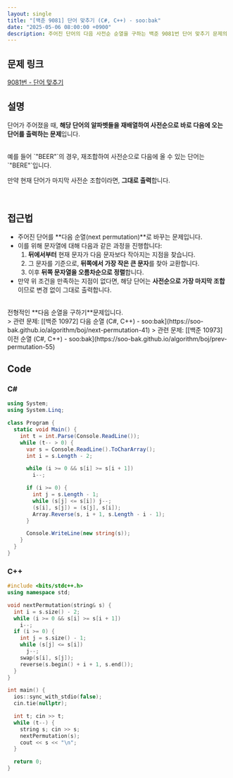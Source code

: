 ```yaml
---
layout: single
title: "[백준 9081] 단어 맞추기 (C#, C++) - soo:bak"
date: "2025-05-06 08:00:00 +0900"
description: 주어진 단어의 다음 사전순 순열을 구하는 백준 9081번 단어 맞추기 문제의 C# 및 C++ 풀이 및 해설
---
```


## 문제 링크
[9081번 - 단어 맞추기](https://www.acmicpc.net/problem/9081)

## 설명
단어가 주어졌을 때, **해당 단어의 알파벳들을 재배열하여 사전순으로 바로 다음에 오는 단어를 출력하는 문제**입니다.

<br>
예를 들어 `"BEER"`의 경우, 재조합하여 사전순으로 다음에 올 수 있는 단어는 `"BERE"`입니다.

만약 현재 단어가 마지막 사전순 조합이라면, **그대로 출력**합니다.

<br>

## 접근법
- 주어진 단어를 **다음 순열(next permutation)**로 바꾸는 문제입니다.
- 이를 위해 문자열에 대해 다음과 같은 과정을 진행합니다:
  1. **뒤에서부터** 현재 문자가 다음 문자보다 작아지는 지점을 찾습니다.
  2. 그 문자를 기준으로, **뒤쪽에서 가장 작은 큰 문자**를 찾아 교환합니다.
  3. 이후 **뒤쪽 문자열을 오름차순으로 정렬**합니다.
- 만약 위 조건을 만족하는 지점이 없다면, 해당 단어는 **사전순으로 가장 마지막 조합**이므로 변경 없이 그대로 출력합니다.

<br>
전형적인 **다음 순열을 구하기**문제입니다.

<br>
> 관련 문제: [[백준 10972] 다음 순열 (C#, C++) - soo:bak](https://soo-bak.github.io/algorithm/boj/next-permutation-41)
> 관련 문제: [[백준 10973] 이전 순열 (C#, C++) - soo:bak](https://soo-bak.github.io/algorithm/boj/prev-permutation-55)

<br>

## Code

### C#

```csharp
using System;
using System.Linq;

class Program {
  static void Main() {
    int t = int.Parse(Console.ReadLine());
    while (t-- > 0) {
      var s = Console.ReadLine().ToCharArray();
      int i = s.Length - 2;

      while (i >= 0 && s[i] >= s[i + 1])
        i--;

      if (i >= 0) {
        int j = s.Length - 1;
        while (s[j] <= s[i]) j--;
        (s[i], s[j]) = (s[j], s[i]);
        Array.Reverse(s, i + 1, s.Length - i - 1);
      }

      Console.WriteLine(new string(s));
    }
  }
}
```

### C++

```cpp
#include <bits/stdc++.h>
using namespace std;

void nextPermutation(string& s) {
  int i = s.size() - 2;
  while (i >= 0 && s[i] >= s[i + 1])
    i--;
  if (i >= 0) {
    int j = s.size() - 1;
    while (s[j] <= s[i])
      j--;
    swap(s[i], s[j]);
    reverse(s.begin() + i + 1, s.end());
  }
}

int main() {
  ios::sync_with_stdio(false);
  cin.tie(nullptr);

  int t; cin >> t;
  while (t--) {
    string s; cin >> s;
    nextPermutation(s);
    cout << s << "\n";
  }

  return 0;
}
```
